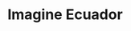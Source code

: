 ---
title: "Imagine Ecuador"
url: /luis-a-martinez-y-16-de-diciembre/imagine-ecuador/
shop: agencia de viajes
---